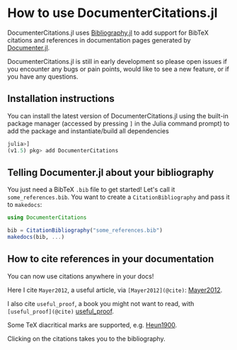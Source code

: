 # How to use DocumenterCitations.jl

DocumenterCitations.jl uses [Bibliography.jl](https://github.com/Azzaare/Bibliography.jl) to add support for BibTeX citations and references in documentation pages generated by [Documenter.jl](https://github.com/JuliaDocs/Documenter.jl).

DocumenterCitations.jl is still in early development so please open issues if you encounter any bugs or pain points, would like to see a new feature, or if you have any questions.

## Installation instructions

You can install the latest version of DocumenterCitations.jl using the built-in package manager (accessed by pressing `]` in the
Julia command prompt) to add the package and instantiate/build all dependencies

```julia
julia>]
(v1.5) pkg> add DocumenterCitations
```

## Telling Documenter.jl about your bibliography

You just need a BibTeX `.bib` file to get started! Let's call it `some_references.bib`. You want to create a `CitationBibliography` and pass it to `makedocs`:

```julia
using DocumenterCitations

bib = CitationBibliography("some_references.bib")
makedocs(bib, ...)
```

## How to cite references in your documentation

You can now use citations anywhere in your docs!

Here I cite `Mayer2012`, a useful article, via `[Mayer2012](@cite)`: [Mayer2012](@cite).

I also cite `useful_proof`, a book you might not want to read, with `[useful_proof](@cite)` [useful_proof](@cite).

Some TeX diacritical marks are supported, e.g. [Heun1900](@cite).

Clicking on the citations takes you to the bibliography.

